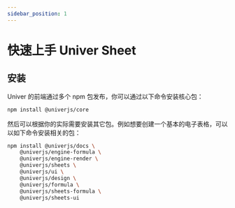 ```yaml
---
sidebar_position: 1
---
```


# 快速上手 Univer Sheet

## 安装

Univer 的前端通过多个 npm 包发布，你可以通过以下命令安装核心包：

```bash
npm install @univerjs/core
```

然后可以根据你的实际需要安装其它包。例如想要创建一个基本的电子表格，可以以如下命令安装相关的包：

```zsh
npm install @univerjs/docs \
    @univerjs/engine-formula \
    @univerjs/engine-render \
    @univerjs/sheets \
    @univerjs/ui \
    @univerjs/design \
    @univerjs/formula \
    @univerjs/sheets-formula \
    @univerjs/sheets-ui
```
